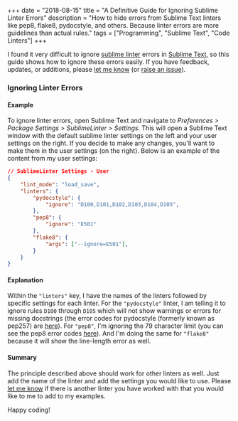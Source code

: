 +++
date = "2018-08-15"
title = "A Definitive Guide for Ignoring Sublime Linter Errors"
description = "How to hide errors from Sublime Text linters like pep8, flake8, pydocstyle, and others. Because linter errors are more guidelines than actual rules."
tags = ["Programming", "Sublime Text", "Code Linters"]
+++

I found it very difficult to ignore [sublime linter](http://www.sublimelinter.com/en/stable/) errors in [Sublime Text](https://www.sublimetext.com/), so this guide shows how to ignore these errors easily. If you have feedback, updates, or additions, please [let me know](https://hightower.space/contact/) (or [raise an issue](https://gitlab.com/fhightower/fhightower.gitlab.io/issues)).

### Ignoring Linter Errors

#### Example

To ignore linter errors, open Sublime Text and navigate to *Preferences > Package Settings > SublimeLinter > Settings*. This will open a Sublime Text window with the default sublime linter settings on the left and your user settings on the right. If you decide to make any changes, you'll want to make them in the user settings (on the right). Below is an example of the content from my user settings:

```json
// SublimeLinter Settings - User
{
    "lint_mode": "load_save",
    "linters": {
        "pydocstyle": {
            "ignore": "D100,D101,D102,D103,D104,D105",
        },
        "pep8": {
            "ignore": "E501"
        },
        "flake8": {
            "args": ["--ignore=E501"],
        }
    }
}
```

#### Explanation

Within the `"linters"` key, I have the names of the linters followed by specific settings for each linter. For the `"pydocstyle"` linter, I am telling it to ignore rules `D100` through `D105` which will not show warnings or errors for missing docstrings (the error codes for pydocstyle (formerly known as pep257) are [here](https://pep257.readthedocs.io/en/latest/error_codes.html)). For `"pep8"`, I'm ignoring the 79 character limit (you can see the pep8 error codes [here](https://pep8.readthedocs.io/en/release-1.7.x/intro.html#error-codes)). And I'm doing the same for `"flake8"` because it will show the line-length error as well.

#### Summary

The principle described above should work for other linters as well. Just add the name of the linter and add the settings you would like to use. Please [let me know](https://hightower.space/contact/) if there is another linter you have worked with that you would like to me to add to my examples.

Happy coding!

